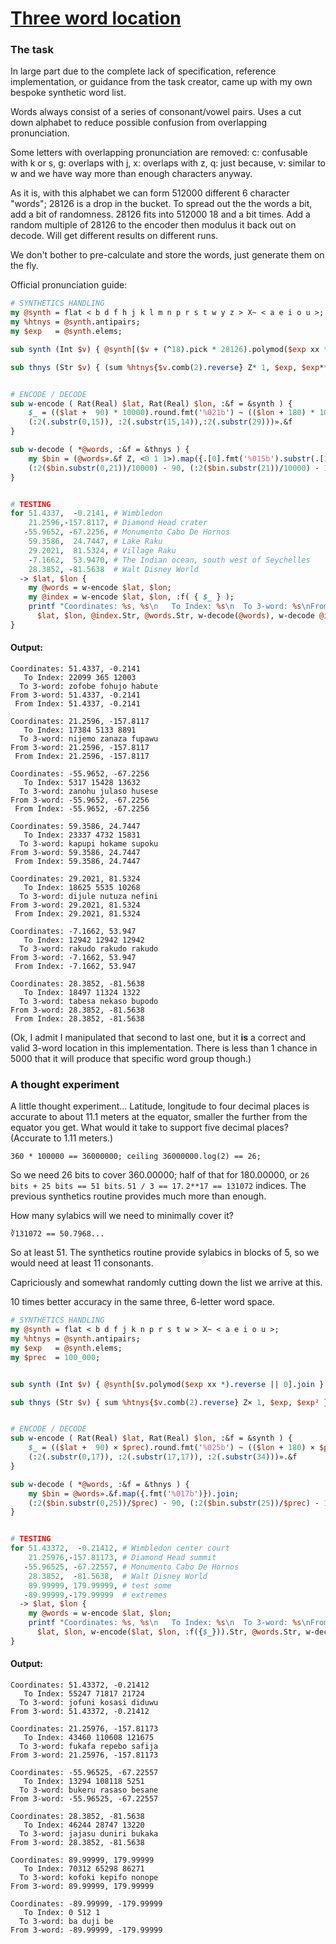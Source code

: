 [1]: https://rosettacode.org/wiki/Three_word_location

# [Three word location][1]

### The task



In large part due to the complete lack of specification, reference implementation, or guidance from the task creator, came up with my own bespoke synthetic word list.



Words always consist of a series of consonant/vowel pairs. Uses a cut down alphabet to reduce possible confusion from overlapping pronunciation.



Some letters with overlapping pronunciation are removed: c: confusable with k or s, g: overlaps with j, x: overlaps with z, q: just because, v: similar to w and we have way more than enough characters anyway.



As it is, with this alphabet we can form 512000 different 6 character "words"; 28126 is a drop in the bucket. To spread out the the words a bit, add a bit of randomness. 28126 fits into 512000 18 and a bit times. Add a random multiple of 28126 to the encoder then modulus it back out on decode. Will get different results on different runs.



We don't bother to pre-calculate and store the words, just generate them on the fly.



Official pronunciation guide:

```perl
# SYNTHETICS HANDLING
my @synth = flat < b d f h j k l m n p r s t w y z > X~ < a e i o u >;
my %htnys = @synth.antipairs;
my $exp   = @synth.elems;

sub synth (Int $v) { @synth[($v + (^18).pick * 28126).polymod($exp xx *).reverse || 0].join }

sub thnys (Str $v) { (sum %htnys{$v.comb(2).reverse} Z* 1, $exp, $exp**2) % 28126 }


# ENCODE / DECODE
sub w-encode ( Rat(Real) $lat, Rat(Real) $lon, :&f = &synth ) {
    $_ = (($lat +  90) * 10000).round.fmt('%021b') ~ (($lon + 180) * 10000).round.fmt('%022b');
    (:2(.substr(0,15)), :2(.substr(15,14)),:2(.substr(29)))».&f
}

sub w-decode ( *@words, :&f = &thnys ) {
    my $bin = (@words».&f Z, <0 1 1>).map({.[0].fmt('%015b').substr(.[1])}).join;
    (:2($bin.substr(0,21))/10000) - 90, (:2($bin.substr(21))/10000) - 180
}


# TESTING
for 51.4337,  -0.2141, # Wimbledon
    21.2596,-157.8117, # Diamond Head crater
   -55.9652, -67.2256, # Monumento Cabo De Hornos
    59.3586,  24.7447, # Lake Raku
    29.2021,  81.5324, # Village Raku
    -7.1662,  53.9470, # The Indian ocean, south west of Seychelles
    28.3852, -81.5638  # Walt Disney World
  -> $lat, $lon {
    my @words = w-encode $lat, $lon;
    my @index = w-encode $lat, $lon, :f( { $_ } );
    printf "Coordinates: %s, %s\n   To Index: %s\n  To 3-word: %s\nFrom 3-word: %s, %s\n From Index: %s, %s\n\n",
      $lat, $lon, @index.Str, @words.Str, w-decode(@words), w-decode @index, :f( { $_ } );
}
```

#### Output:
```
Coordinates: 51.4337, -0.2141
   To Index: 22099 365 12003
  To 3-word: zofobe fohujo habute
From 3-word: 51.4337, -0.2141
 From Index: 51.4337, -0.2141

Coordinates: 21.2596, -157.8117
   To Index: 17384 5133 8891
  To 3-word: nijemo zanaza fupawu
From 3-word: 21.2596, -157.8117
 From Index: 21.2596, -157.8117

Coordinates: -55.9652, -67.2256
   To Index: 5317 15428 13632
  To 3-word: zanohu julaso husese
From 3-word: -55.9652, -67.2256
 From Index: -55.9652, -67.2256

Coordinates: 59.3586, 24.7447
   To Index: 23337 4732 15831
  To 3-word: kapupi hokame supoku
From 3-word: 59.3586, 24.7447
 From Index: 59.3586, 24.7447

Coordinates: 29.2021, 81.5324
   To Index: 18625 5535 10268
  To 3-word: dijule nutuza nefini
From 3-word: 29.2021, 81.5324
 From Index: 29.2021, 81.5324

Coordinates: -7.1662, 53.947
   To Index: 12942 12942 12942
  To 3-word: rakudo rakudo rakudo
From 3-word: -7.1662, 53.947
 From Index: -7.1662, 53.947

Coordinates: 28.3852, -81.5638
   To Index: 18497 11324 1322
  To 3-word: tabesa nekaso bupodo
From 3-word: 28.3852, -81.5638
 From Index: 28.3852, -81.5638
```


(Ok, I admit I manipulated that second to last one, but it **is** a correct and valid 3-word location in this implementation. There is less than 1 chance in 5000 that it will produce that specific word group though.)



### A thought experiment



A little thought experiment... Latitude, longitude to four decimal places is accurate to about 11.1 meters at the equator, smaller the further from the equator you get. 
What would it take to support five decimal places? (Accurate to 1.11 meters.)



`360 * 100000 == 36000000;
ceiling 36000000.log(2) == 26;`



So we need 26 bits to cover 360.00000; half of that for 180.00000, or `26 bits + 25 bits == 51 bits`. `51 / 3 == 17`. `2**17 == 131072` indices. The previous synthetics routine provides much more than enough.



How many sylabics will we need to minimally cover it?



`∛131072 == 50.7968...`



So at least 51. The synthetics routine provide sylabics in blocks of 5, so we would need
at least 11 consonants.



Capriciously and somewhat randomly cutting down the list we arrive at this.



10 times better accuracy in the same three, 6-letter word space.

```perl
# SYNTHETICS HANDLING
my @synth = flat < b d f j k n p r s t w > X~ < a e i o u >;
my %htnys = @synth.antipairs;
my $exp   = @synth.elems;
my $prec  = 100_000;


sub synth (Int $v) { @synth[$v.polymod($exp xx *).reverse || 0].join }

sub thnys (Str $v) { sum %htnys{$v.comb(2).reverse} Z× 1, $exp, $exp² }


# ENCODE / DECODE
sub w-encode ( Rat(Real) $lat, Rat(Real) $lon, :&f = &synth ) {
    $_ = (($lat +  90) × $prec).round.fmt('%025b') ~ (($lon + 180) × $prec).round.fmt('%026b');
    (:2(.substr(0,17)), :2(.substr(17,17)), :2(.substr(34)))».&f
}

sub w-decode ( *@words, :&f = &thnys ) {
    my $bin = @words».&f.map({.fmt('%017b')}).join;
    (:2($bin.substr(0,25))/$prec) - 90, (:2($bin.substr(25))/$prec) - 180
}


# TESTING
for 51.43372,  -0.21412, # Wimbledon center court
    21.25976,-157.81173, # Diamond Head summit
   -55.96525, -67.22557, # Monumento Cabo De Hornos
    28.3852,  -81.5638,  # Walt Disney World
    89.99999, 179.99999, # test some
   -89.99999,-179.99999  # extremes
  -> $lat, $lon {
    my @words = w-encode $lat, $lon;
    printf "Coordinates: %s, %s\n   To Index: %s\n  To 3-word: %s\nFrom 3-word: %s, %s\n\n",
      $lat, $lon, w-encode($lat, $lon, :f({$_})).Str, @words.Str, w-decode(@words);
}
```

#### Output:
```
Coordinates: 51.43372, -0.21412
   To Index: 55247 71817 21724
  To 3-word: jofuni kosasi diduwu
From 3-word: 51.43372, -0.21412

Coordinates: 21.25976, -157.81173
   To Index: 43460 110608 121675
  To 3-word: fukafa repebo safija
From 3-word: 21.25976, -157.81173

Coordinates: -55.96525, -67.22557
   To Index: 13294 108118 5251
  To 3-word: bukeru rasaso besane
From 3-word: -55.96525, -67.22557

Coordinates: 28.3852, -81.5638
   To Index: 46244 28747 13220
  To 3-word: jajasu duniri bukaka
From 3-word: 28.3852, -81.5638

Coordinates: 89.99999, 179.99999
   To Index: 70312 65298 86271
  To 3-word: kofoki kepifo nonope
From 3-word: 89.99999, 179.99999

Coordinates: -89.99999, -179.99999
   To Index: 0 512 1
  To 3-word: ba duji be
From 3-word: -89.99999, -179.99999
```

